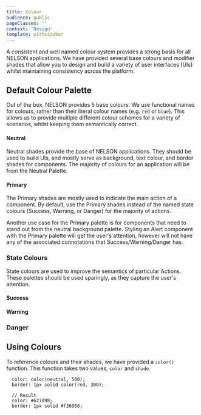 ```yaml
---
title: Colour
audience: public
pageClasses: ''
context: 'Design'
template: withsidebar
---
```


A consistent and well named colour system provides a strong basis for all NELSON applications. We have provided several base colours and modifier shades that allow you to design and build a variety of user interfaces (UIs) whilst maintaining consistency across the platform.

## Default Colour Palette

Out of the box, NELSON provides 5 base colours. We use functional names for colours, rather than their literal colour names (e.g. `red` or `blue`). This allows us to provide multiple different colour schemes for a variety of scenarios, whilst keeping them semantically correct.

#### Neutral

Neutral shades provide the base of NELSON applications. They should be used to build UIs, and mostly serve as background, text colour, and border shades for components. The majority of colours for an application will be from the Neutral Palette.

<Swatch property="background-color" value="#091826" label="Black" />
<Swatch property="background-color" value="#102a43" label="900" />
<Swatch property="background-color" value="#253b53" label="800" />
<Swatch property="background-color" value="#324e68" label="700" />
<Swatch property="background-color" value="#496582" label="600" />
<Swatch property="background-color" value="#627d98" label="500" />
<Swatch property="background-color" value="#829ab1" label="400" />
<Swatch property="background-color" value="#9eb3c8" label="300" />
<Swatch property="background-color" value="#bcccdc" label="200" />
<Swatch property="background-color" value="#dae2ec" label="100" />
<Swatch property="background-color" value="#f0f4f8" label="000" />
<Swatch property="background-color" value="#f7f9fb" label="00" />
<Swatch property="background-color" value="#FFFFFF" label="white" />

#### Primary

The Primary shades are mostly used to indicate the main action of a component. By default, use the Primary shades instead of the named state colours (Success, Warning, or Danger) for the majority of actions.

Another use case for the Primary palette is for components that need to stand out from the neutral background palette. Styling an Alert component with the Primary palette will get the user's attention, however will not have any of the associated connotations that Success/Warning/Danger has.

<Swatch property="background-color" value="#012159" label="900" />
<Swatch property="background-color" value="#01337d" label="800" />
<Swatch property="background-color" value="#03449e" label="700" />
<Swatch property="background-color" value="#0552b5" label="600" />
<Swatch property="background-color" value="#0a67d2" label="500" />
<Swatch property="background-color" value="#2286eb" label="400" />
<Swatch property="background-color" value="#48a3f3" label="300" />
<Swatch property="background-color" value="#7cc4fa" label="200" />
<Swatch property="background-color" value="#bbe3ff" label="100" />
<Swatch property="background-color" value="#e6f6ff" label="100" />

### State Colours

State colours are used to improve the semantics of particular Actions. These palettes should be used sparingly, as they capture the user's attention.

#### Success

<Swatch property="background-color" value="#10531e" label="900" />
<Swatch property="background-color" value="#196929" label="800" />
<Swatch property="background-color" value="#329c48" label="700" />
<Swatch property="background-color" value="#3daf41" label="600" />
<Swatch property="background-color" value="#54c758" label="500" />
<Swatch property="background-color" value="#7ade72" label="400" />
<Swatch property="background-color" value="#9ff290" label="300" />
<Swatch property="background-color" value="#c6fcb0" label="200" />
<Swatch property="background-color" value="#e1ffce" label="100" />
<Swatch property="background-color" value="#f3ffeb" label="000" />

#### Warning

<Swatch property="background-color" value="#6b3012" label="900" />
<Swatch property="background-color" value="#81491e" label="800" />
<Swatch property="background-color" value="#a46926" label="700" />
<Swatch property="background-color" value="#ce892d" label="600" />
<Swatch property="background-color" value="#f2b449" label="500" />
<Swatch property="background-color" value="#edcb29" label="400" />
<Swatch property="background-color" value="#f5e473" label="300" />
<Swatch property="background-color" value="#fcf4ac" label="200" />
<Swatch property="background-color" value="#fffbdb" label="100" />
<Swatch property="background-color" value="#fffef4" label="000" />

### Danger

<Swatch property="background-color" value="#610315" label="900" />
<Swatch property="background-color" value="#8a041a" label="800" />
<Swatch property="background-color" value="#ab091f" label="700" />
<Swatch property="background-color" value="#d01224" label="600" />
<Swatch property="background-color" value="#e12d38" label="500" />
<Swatch property="background-color" value="#ef4e4d" label="400" />
<Swatch property="background-color" value="#f76b6a" label="300" />
<Swatch property="background-color" value="#ff9b9a" label="200" />
<Swatch property="background-color" value="#ffbdbd" label="100" />
<Swatch property="background-color" value="#fef1f2" label="000" />


## Using Colours

To reference colours and their shades, we have provided a `color()` function. This function takes two values, `color` and `shade`.

```
  color: color(neutral, 500);
  border: 1px solid color(red, 300);

  // Result
  color: #627d98;
  border: 1px solid #f36968;
```

